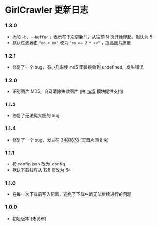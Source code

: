 # GirlCrawler 更新日志

### 1.3.0

* 添加 `-b, --buffer` ，表示在下次更新时，从往前 N 页开始爬起。默认为 5
* 默认过滤器由 `"oo > xx"` 改为 `"oo >= 2 * xx"` ，提高图片质量

### 1.2.1

* 修复了一个 bug，有小几率使 md5 函数接收到 undefined，发生错误

### 1.2.0

* 识别图片 MD5，自动清除失效图片 (由 [md5](https://github.com/pvorb/node-md5) 模块提供支持)

### 1.1.5

* 修复了无法爬大图的 bug

### 1.1.4

* 修复了一个 bug，发生在 [3483878](http://jandan.net/ooxx/page-123#comment-3483878) (无图片回复块)

### 1.1.1

* 将 config.json 改为 .config
* 默认下载线程从 128 修改为 64

### 1.1.0

* 在每一次下载前写入配置，避免了下载中断无法继续进行的问题

### 1.0.0

* 初始版本 (未发布)

